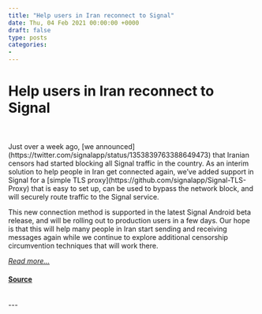 ```yaml
---
title: "Help users in Iran reconnect to Signal"
date: Thu, 04 Feb 2021 00:00:00 +0000
draft: false
type: posts
categories: 
- 
---
```

# Help users in Iran reconnect to Signal

<br/>

<br/>
Just over a week ago, [we announced](https://twitter.com/signalapp/status/1353839763388649473) that Iranian censors had started blocking all Signal traffic in the country. As an interim solution to help people in Iran get connected again, we’ve added support in Signal for a [simple TLS proxy](https://github.com/signalapp/Signal-TLS-Proxy) that is easy to set up, can be used to bypass the network block, and will securely route traffic to the Signal service.

This new connection method is supported in the latest Signal Android beta release, and will be rolling out to production users in a few days. Our hope is that this will help many people in Iran start sending and receiving messages again while we continue to explore additional censorship circumvention techniques that will work there.

[_Read more..._](https://signal.org/blog/help-iran-reconnect/)

#### [Source](https://signal.org/blog/help-iran-reconnect/)

<br/>
---
